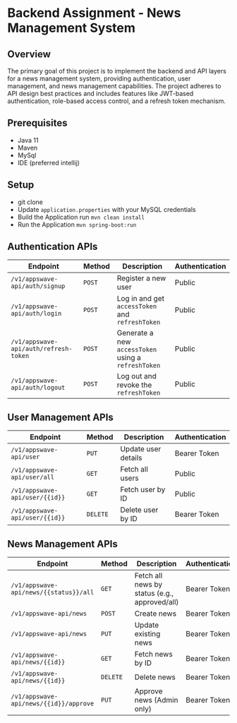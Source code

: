 # Backend Assignment - News Management System

## Overview
The primary goal of this project is to implement the backend and API layers for a news management system,
providing authentication, user management, and news management capabilities.
The project adheres to API design best practices and includes features like JWT-based authentication,
role-based access control, and a refresh token mechanism.

## Prerequisites
- Java 11
- Maven
- MySql
- IDE (preferred intellij)

## Setup
- git clone <repository-url>
- Update `application.properties` with your MySQL credentials
- Build the Application run `mvn clean install`
- Run the Application `mvn spring-boot:run`

## Authentication APIs
| **Endpoint**                  | **Method** | **Description**                       | **Authentication** |
|--------------------------------|------------|---------------------------------------|---------------------|
| `/v1/appswave-api/auth/signup` | `POST`     | Register a new user                   | Public              |
| `/v1/appswave-api/auth/login`  | `POST`     | Log in and get `accessToken` and `refreshToken` | Public        |
| `/v1/appswave-api/auth/refresh-token` | `POST` | Generate a new `accessToken` using a `refreshToken` | Public |
| `/v1/appswave-api/auth/logout` | `POST`     | Log out and revoke the `refreshToken` | Public              |

## User Management APIs
| **Endpoint**                       | **Method** | **Description**                 | **Authentication** |
|------------------------------------|------------|---------------------------------|---------------------|
| `/v1/appswave-api/user`            | `PUT`      | Update user details             | Bearer Token        |
| `/v1/appswave-api/user/all`        | `GET`      | Fetch all users                 | Public        |
| `/v1/appswave-api/user/{{id}}`     | `GET`      | Fetch user by ID                | Public        |
| `/v1/appswave-api/user/{{id}}`     | `DELETE`   | Delete user by ID               | Bearer Token        |

## News Management APIs
| **Endpoint**                                 | **Method** | **Description**                                 | **Authentication** |
|----------------------------------------------|------------|-----------------------------------------------|---------------------|
| `/v1/appswave-api/news/{{status}}/all`       | `GET`      | Fetch all news by status (e.g., approved/all) | Bearer Token        |
| `/v1/appswave-api/news`                      | `POST`     | Create news                                   | Bearer Token        |
| `/v1/appswave-api/news`                      | `PUT`      | Update existing news                          | Bearer Token        |
| `/v1/appswave-api/news/{{id}}`               | `GET`      | Fetch news by ID                              | Bearer Token        |
| `/v1/appswave-api/news/{{id}}`               | `DELETE`   | Delete news                                   | Bearer Token        |
| `/v1/appswave-api/news/{{id}}/approve`       | `PUT`      | Approve news (Admin only)                     | Bearer Token        |
